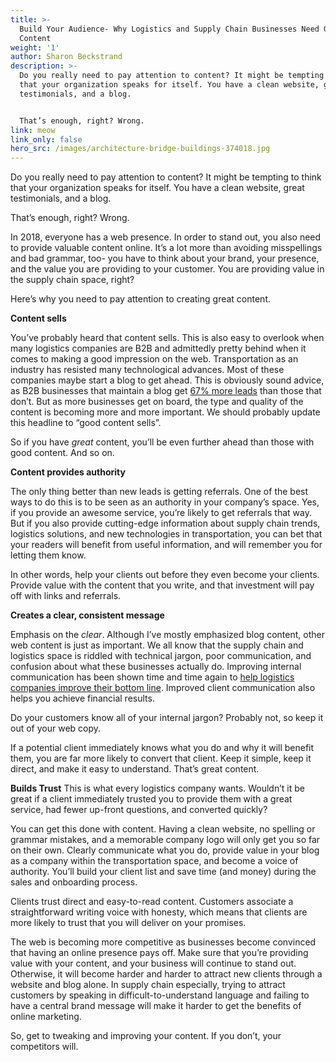 ```yaml
---
title: >-
  Build Your Audience- Why Logistics and Supply Chain Businesses Need Great Web
  Content
weight: '1'
author: Sharon Beckstrand
description: >-
  Do you really need to pay attention to content? It might be tempting to think
  that your organization speaks for itself. You have a clean website, great
  testimonials, and a blog. 


  That’s enough, right? Wrong.
link: meow
link_only: false
hero_src: /images/architecture-bridge-buildings-374018.jpg
---
```

Do you really need to pay attention to content? It might be tempting to think that your organization speaks for itself. You have a clean website, great testimonials, and a blog. 

That’s enough, right? Wrong. 

In 2018, everyone has a web presence. In order to stand out, you also need to provide valuable content online. It’s a lot more than avoiding misspellings and bad grammar, too- you have to think about your brand, your presence, and the value you are providing to your customer. You are providing value in the supply chain space, right? 

Here’s why you need to pay attention to creating great content.



**Content sells**

You’ve probably heard that content sells. This is also easy to overlook when many logistics companies are B2B and admittedly pretty behind when it comes to making a good impression on the web. Transportation as an industry has resisted many technological advances. Most of these companies maybe start a blog to get ahead. This is obviously sound advice, as B2B businesses that maintain a blog get [67% more leads](https://www.forbes.com/sites/johnrampton/2016/09/21/why-you-cant-afford-to-ignore-blogging-as-part-of-your-online-strategy/#47a90142ab73) than those that don’t. But as more businesses get on board, the type and quality of the content is becoming more and more important. We should probably update this headline to “good content sells”. 

So if you have _great_ content, you’ll be even further ahead than those with good content. And so on.

**Content provides authority**

The only thing better than new leads is getting referrals. One of the best ways to do this is to be seen as an authority in your company’s space. Yes, if you provide an awesome service, you’re likely to get referrals that way. But if you also provide cutting-edge information about supply chain trends, logistics solutions, and new technologies in transportation, you can bet that your readers will benefit from useful information, and will remember you for letting them know. 

In other words, help your clients out before they even become your clients. Provide value with the content that you write, and that investment will pay off with links and referrals.

**Creates a clear, consistent message**

Emphasis on the _clear_. Although I’ve mostly emphasized blog content, other web content is just as important. We all know that the supply chain and logistics space is riddled with technical jargon, poor communication, and confusion about what these businesses actually do. Improving internal communication has been shown time and time again to [help logistics companies improve their bottom line](https://logisticsviewpoints.com/2015/04/30/improved-communication-helps-to-drive-efficiencies-into-transportation-scheduling/). Improved client communication also helps you achieve financial results.

Do your customers know all of your internal jargon? Probably not, so keep it out of your web copy. 

If a potential client immediately knows what you do and why it will benefit them, you are far more likely to convert that client. Keep it simple, keep it direct, and make it easy to understand. That’s great content.

**Builds Trust**
This is what every logistics company wants. Wouldn’t it be great if a client immediately trusted you to provide them with a great service, had fewer up-front questions, and converted quickly?

You can get this done with content. Having a clean website, no spelling or grammar mistakes, and a memorable company logo will only get you so far on their own. Clearly communicate what you do, provide value in your blog as a company within the transportation space, and become a voice of authority. You’ll build your client list and save time (and money) during the sales and onboarding process. 

Clients trust direct and easy-to-read content. Customers associate a straightforward writing voice with honesty, which means that clients are more likely to trust that you will deliver on your promises. 



The web is becoming more competitive as businesses become convinced that having an online presence pays off. Make sure that you’re providing value with your content, and your business will continue to stand out. Otherwise, it will become harder and harder to attract new clients through a website and blog alone. In supply chain especially, trying to attract customers by speaking in difficult-to-understand language and failing to have a central brand message will make it harder to get the benefits of online marketing.

So, get to tweaking and improving your content. If you don’t, your competitors will.
